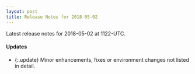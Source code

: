 ```yaml
---
layout: post
title: Release Notes for 2018-05-02
---
```


Latest release notes for 2018-05-02 at 1122-UTC.

<div class='updates' markdown='1'>

#### Updates

- {:.update} Minor enhancements, fixes or environment changes not listed in detail.

</div>


